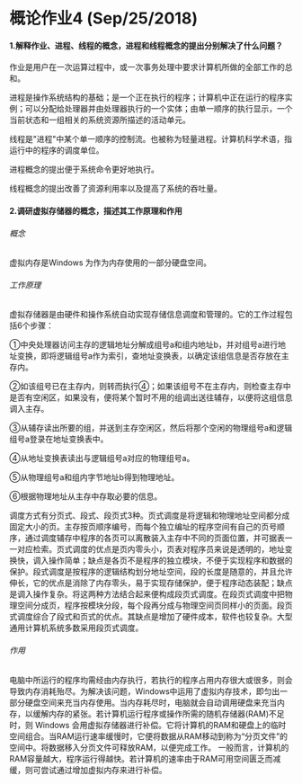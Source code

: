 # 概论作业4 (Sep/25/2018)
#### 1.解释作业、进程、线程的概念，进程和线程概念的提出分别解决了什么问题？

作业是用户在一次运算过程中，或一次事务处理中要求计算机所做的全部工作的总和。

进程是操作系统结构的基础；是一个正在执行的程序；计算机中正在运行的程序实例；可以分配给处理器并由处理器执行的一个实体；由单一顺序的执行显示，一个当前状态和一组相关的系统资源所描述的活动单元。 

线程是"进程"中某个单一顺序的控制流。也被称为轻量进程。计算机科学术语，指运行中的程序的调度单位。

进程概念的提出便于系统命令更好地执行。

线程概念的提出改善了资源利用率以及提高了系统的吞吐量。
#### 2.调研虚拟存储器的概念，描述其工作原理和作用
###### 概念
虚拟内存是Windows 为作为内存使用的一部分硬盘空间。
###### 工作原理
虚拟存储器是由硬件和操作系统自动实现存储信息调度和管理的。它的工作过程包括6个步骤：

①中央处理器访问主存的逻辑地址分解成组号a和组内地址b，并对组号a进行地址变换，即将逻辑组号a作为索引，查地址变换表，以确定该组信息是否存放在主存内。

②如该组号已在主存内，则转而执行④；如果该组号不在主存内，则检查主存中是否有空闲区，如果没有，便将某个暂时不用的组调出送往辅存，以便将这组信息调入主存。

③从辅存读出所要的组，并送到主存空闲区，然后将那个空闲的物理组号a和逻辑组号a登录在地址变换表中。

④从地址变换表读出与逻辑组号a对应的物理组号a。

⑤从物理组号a和组内字节地址b得到物理地址。

⑥根据物理地址从主存中存取必要的信息。

调度方式有分页式、段式、段页式3种。页式调度是将逻辑和物理地址空间都分成固定大小的页。主存按页顺序编号，而每个独立编址的程序空间有自己的页号顺序，通过调度辅存中程序的各页可以离散装入主存中不同的页面位置，并可据表一一对应检索。页式调度的优点是页内零头小，页表对程序员来说是透明的，地址变换快，调入操作简单；缺点是各页不是程序的独立模块，不便于实现程序和数据的保护。段式调度是按程序的逻辑结构划分地址空间，段的长度是随意的，并且允许伸长，它的优点是消除了内存零头，易于实现存储保护，便于程序动态装配；缺点是调入操作复杂。将这两种方法结合起来便构成段页式调度。在段页式调度中把物理空间分成页，程序按模块分段，每个段再分成与物理空间页同样小的页面。段页式调度综合了段式和页式的优点。其缺点是增加了硬件成本，软件也较复杂。大型通用计算机系统多数采用段页式调度。
###### 作用
电脑中所运行的程序均需经由内存执行，若执行的程序占用内存很大或很多，则会导致内存消耗殆尽。为解决该问题，Windows中运用了虚拟内存技术，即匀出一部分硬盘空间来充当内存使用。当内存耗尽时，电脑就会自动调用硬盘来充当内存，以缓解内存的紧张。若计算机运行程序或操作所需的随机存储器(RAM)不足时，则 Windows 会用虚拟存储器进行补偿。它将计算机的RAM和硬盘上的临时空间组合。当RAM运行速率缓慢时，它便将数据从RAM移动到称为“分页文件”的空间中。将数据移入分页文件可释放RAM，以便完成工作。 一般而言，计算机的RAM容量越大，程序运行得越快。若计算机的速率由于RAM可用空间匮乏而减缓，则可尝试通过增加虚拟内存来进行补偿。

